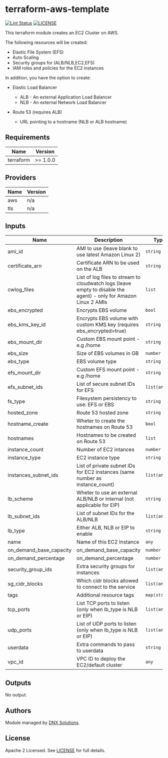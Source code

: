# terraform-aws-template

[![Lint Status](https://github.com/DNXLabs/terraform-aws-template/workflows/Lint/badge.svg)](https://github.com/DNXLabs/terraform-aws-template/actions)
[![LICENSE](https://img.shields.io/github/license/DNXLabs/terraform-aws-template)](https://github.com/DNXLabs/terraform-aws-template/blob/master/LICENSE)

This terraform module creates an EC2 Cluster on AWS.

The following resources will be created:

- Elastic File System (EFS)
- Auto Scaling
- Security groups for (ALB/NLB,EC2,EFS)
- IAM roles and policies for the EC2 instances

In addition, you have the option to create:
 - Elastic Load Balancer
     - ALB - An external Application Load Balancer
     - NLB - An external Network Load Balancer

 - Route 53 (requires ALB)
     - URL pointing to a hostname (NLB or ALB hostname)

<!--- BEGIN_TF_DOCS --->

## Requirements

| Name | Version |
|------|---------|
| terraform | >= 1.0.0 |

## Providers

| Name | Version |
|------|---------|
| aws | n/a |
| tls | n/a |

## Inputs

| Name | Description | Type | Default | Required |
|------|-------------|------|---------|:--------:|
| ami\_id | AMI to use (leave blank to use latest Amazon Linux 2) | `string` | `""` | no |
| certificate\_arn | Certificate ARN to be used on the ALB | `string` | `""` | no |
| cwlog\_files | List of log files to stream to cloudwatch logs (leave empty to disable the agent) - only for Amazon Linux 2 AMIs | `list` | `[]` | no |
| ebs\_encrypted | Encrypts EBS volume | `bool` | `true` | no |
| ebs\_kms\_key\_id | Encrypts EBS volume with custom KMS key (requires ebs\_encrypted=true) | `string` | `""` | no |
| ebs\_mount\_dir | Custom EBS mount point - e.g /home | `string` | `"/mnt/ebs"` | no |
| ebs\_size | Size of EBS volumes in GB | `number` | `40` | no |
| ebs\_type | EBS volume type | `string` | `"gp2"` | no |
| efs\_mount\_dir | Custom EFS mount point - e.g /home | `string` | `"/mnt/efs"` | no |
| efs\_subnet\_ids | List of secure subnet IDs for EFS | `list(any)` | `[]` | no |
| fs\_type | Filesystem persistency to use: EFS or EBS | `string` | `"EFS"` | no |
| hosted\_zone | Route 53 hosted zone | `string` | `""` | no |
| hostname\_create | Wheter to create the hostnames on Route 53 | `bool` | `false` | no |
| hostnames | Hostnames to be created on Route 53 | `list` | `[]` | no |
| instance\_count | Number of EC2 intances | `number` | `1` | no |
| instance\_type | EC2 instance type | `string` | `"t2.micro"` | no |
| instances\_subnet\_ids | List of private subnet IDs for EC2 instances (same number as instance\_count) | `list(any)` | n/a | yes |
| lb\_scheme | Wheter to use an external ALB/NLB or internal (not applicable for EIP) | `string` | `"external"` | no |
| lb\_subnet\_ids | List of subnet IDs for the ALB/NLB | `list(any)` | `[]` | no |
| lb\_type | Either ALB, NLB or EIP to enable | `string` | `""` | no |
| name | Name of this EC2 Instance | `any` | n/a | yes |
| on\_demand\_base\_capacity | on\_demand\_base\_capacity | `number` | `0` | no |
| on\_demand\_percentage | on\_demand\_percentage | `number` | `0` | no |
| security\_group\_ids | Extra security groups for instances | `list(any)` | `[]` | no |
| sg\_cidr\_blocks | Which cidr blocks allowed to connect to the service | `list(any)` | `[]` | no |
| tags | Additional resource tags | `map(string)` | `{}` | no |
| tcp\_ports | List TCP ports to listen (only when lb\_type is NLB or EIP) | `list(any)` | `[]` | no |
| udp\_ports | List of UDP ports to listen (only when lb\_type is NLB or EIP) | `list(any)` | `[]` | no |
| userdata | Extra commands to pass to userdata | `string` | `""` | no |
| vpc\_id | VPC ID to deploy the EC2/default cluster | `any` | n/a | yes |

## Outputs

No output.

<!--- END_TF_DOCS --->

## Authors

Module managed by [DNX Solutions](https://github.com/DNXLabs).

## License

Apache 2 Licensed. See [LICENSE](https://github.com/DNXLabs/terraform-aws-template/blob/master/LICENSE) for full details.